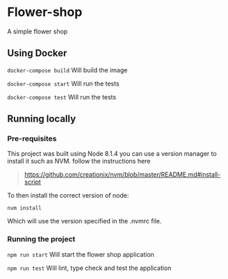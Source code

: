# Flower-shop
A simple flower shop

## Using Docker

`docker-compose build` Will build the image

`docker-compose start` Will run the tests 

`docker-compose test` Will run the tests

## Running locally

### Pre-requisites
This project was built using Node 8.1.4 you can use a version manager to install it 
such as NVM. follow the instructions here
 
> https://github.com/creationix/nvm/blob/master/README.md#install-script

To then install the correct version of node:

`nvm install`

Which will use the version specified in the .nvmrc file. 

### Running the project

`npm run start` Will start the flower shop application

`npm run test` Will lint, type check and test the application



